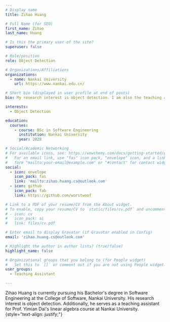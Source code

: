 ```yaml
---
# Display name
title: Zihao Huang

# Full Name (for SEO)
first_name: Zihao
last_name: Huang

# Is this the primary user of the site?
superuser: false

# Role/position
role: Object Detection

# Organizations/Affiliations
organizations:
  - name: Nankai University
    url: https://www.nankai.edu.cn/

# Short bio (displayed in user profile at end of posts)
bio: My research interest is object detection. I am also the teaching assistant for Prof. Yimian Dai's linear algebra course.

interests:
  - Object Detection

education:
  courses:
    - course: BSc in Software Engineering
      institution: Nankai University
      year: 2028

# Social/Academic Networking
# For available icons, see: https://wowchemy.com/docs/getting-started/page-builder/#icons
#   For an email link, use "fas" icon pack, "envelope" icon, and a link in the
#   form "mailto:your-email@example.com" or "#contact" for contact widget.
social:
  - icon: envelope
    icon_pack: fas
    link: 'mailto:zihao.huang.cs@outlook.com'
  - icon: github
    icon_pack: fab
    link: https://github.com/worstwoof

# Link to a PDF of your resume/CV from the About widget.
# To enable, copy your resume/CV to `static/files/cv.pdf` and uncomment the lines below.
# - icon: cv
#   icon_pack: ai
#   link: files/cv.pdf

# Enter email to display Gravatar (if Gravatar enabled in Config)
email: 'zihao.huang.cs@outlook.com'

# Highlight the author in author lists? (true/false)
highlight_name: false

# Organizational groups that you belong to (for People widget)
#   Set this to `[]` or comment out if you are not using People widget.
user_groups:
  - Teaching Assistant

---
```


Zihao Huang is currently pursuing his Bachelor's degree in Software Engineering at the College of Software, Nankai University. His research interest is object detection. Additionally, he serves as a teaching assistant for Prof. Yimian Dai's linear algebra course at Nankai University.
{style="text-align: justify;"}


